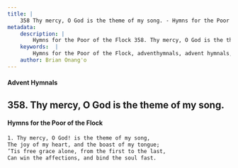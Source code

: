 ```yaml
---
title: |
    358 Thy mercy, O God is the theme of my song. - Hymns for the Poor of the Flock
metadata:
    description: |
        Hymns for the Poor of the Flock 358. Thy mercy, O God is the theme of my song.. Thy mercy, O God! is the theme of my song,  The joy of my heart, and the boast of my tongue;  ’Tis free grace alone, from the first to the last,  Can win the affections, and bind the soul fast. 
    keywords:  |
        Hymns for the Poor of the Flock, adventhymnals, advent hymnals, Thy mercy, O God is the theme of my song., Thy mercy, O God! is the theme of my song, , 
    author: Brian Onang'o
---
```


#### Advent Hymnals
## 358. Thy mercy, O God is the theme of my song.
####  Hymns for the Poor of the Flock

```txt
1. Thy mercy, O God! is the theme of my song, 
The joy of my heart, and the boast of my tongue; 
’Tis free grace alone, from the first to the last, 
Can win the affections, and bind the soul fast.
```